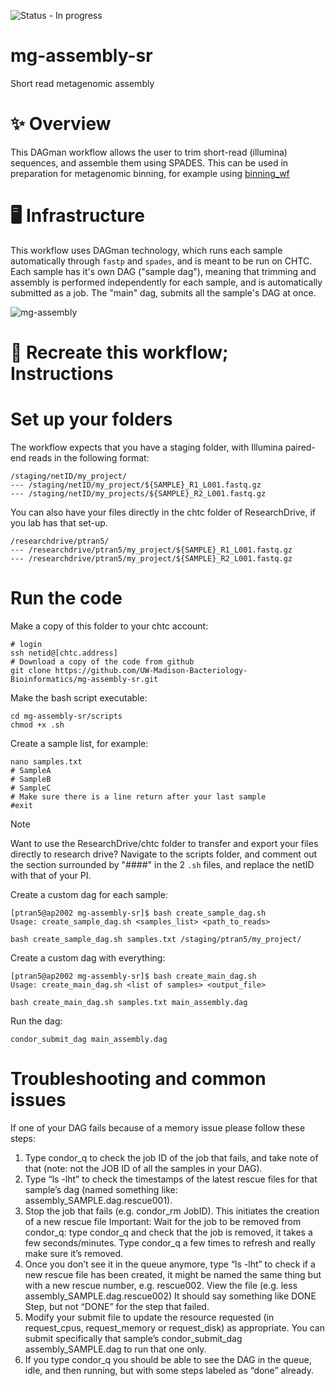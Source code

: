 ![Status - In progress](https://img.shields.io/badge/Status-InProgress-2ea44f)

# mg-assembly-sr
Short read metagenomic assembly

# ✨ Overview
This DAGman workflow allows the user to trim short-read (illumina) sequences, and assemble them using SPADES. This can be used in preparation for metagenomic binning, for example using [binning_wf](https://github.com/UW-Madison-Bacteriology-Bioinformatics/binning_wf/tree/after-amr-metagenomics)

# 🖥️  Infrastructure
This workflow uses DAGman technology, which runs each sample automatically through `fastp` and `spades`, and is meant to be run on CHTC.
Each sample has it's own DAG ("sample dag"), meaning that trimming and assembly is performed independently for each sample, and is automatically submitted as a job.
The "main" dag, submits all the sample's DAG at once.

![mg-assembly](https://github.com/user-attachments/assets/e23c4f70-7016-4ca4-94cc-f3021bd19308)


# 🔁 Recreate this workflow; Instructions

# Set up your folders
The workflow expects that you have a staging folder, with Illumina paired-end reads in the following format:

```
/staging/netID/my_project/
--- /staging/netID/my_project/${SAMPLE}_R1_L001.fastq.gz
--- /staging/netID/my_projects/${SAMPLE}_R2_L001.fastq.gz
```

You can also have your files directly in the chtc folder of ResearchDrive, if you lab has that set-up.
```
/researchdrive/ptran5/
--- /researchdrive/ptran5/my_project/${SAMPLE}_R1_L001.fastq.gz
--- /researchdrive/ptran5/my_project/${SAMPLE}_R2_L001.fastq.gz
```


# Run the code

Make a copy of this folder to your chtc account:

```
# login
ssh netid@[chtc.address]
# Download a copy of the code from github
git clone https://github.com/UW-Madison-Bacteriology-Bioinformatics/mg-assembly-sr.git
```

Make the bash script executable:
```
cd mg-assembly-sr/scripts
chmod +x .sh
```

Create a sample list, for example:
```
nano samples.txt
# SampleA
# SampleB
# SampleC
# Make sure there is a line return after your last sample
#exit
```

> [!NOTE]
> Want to use the ResearchDrive/chtc folder to transfer and export your files directly to research drive?
> Navigate to the scripts folder, and comment out the section surrounded by "####" in the 2 `.sh` files, and replace the netID with that of your PI.


Create a custom dag for each sample:
```
[ptran5@ap2002 mg-assembly-sr]$ bash create_sample_dag.sh 
Usage: create_sample_dag.sh <samples_list> <path_to_reads>
```

```
bash create_sample_dag.sh samples.txt /staging/ptran5/my_project/
```

Create a custom dag with everything:
```
[ptran5@ap2002 mg-assembly-sr]$ bash create_main_dag.sh 
Usage: create_main_dag.sh <list of samples> <output_file>
```

```
bash create_main_dag.sh samples.txt main_assembly.dag
```

Run the dag:
```
condor_submit_dag main_assembly.dag
```

# Troubleshooting and common issues

If one of your DAG fails because of a memory issue please follow these steps:

1. Type condor_q to check the job ID of the job that fails, and take note of that (note: not the JOB ID of all the samples in your DAG).
2. Type “ls -lht” to check the timestamps of the latest rescue files for that sample’s dag (named something like: assembly_SAMPLE.dag.rescue001).
3. Stop the job that fails (e.g. condor_rm JobID). This initiates the creation of a new rescue file
Important: Wait for the job to be removed from condor_q: type condor_q and check that the job is removed, it takes a few seconds/minutes. Type condor_q a few times to refresh and really make sure it’s removed.
4. Once you don’t see it in the queue anymore, type “ls -lht” to check if a new rescue file has been created, it might be named the same thing but with a new rescue number, e.g. rescue002.
View the file (e.g. less assembly_SAMPLE.dag.rescue002)
It should say something like DONE Step, but not “DONE” for the step that failed.
5. Modify your submit file to update the resource requested (in request_cpus, request_memory or request_disk) as appropriate.
You can submit specifically that sample’s condor_submit_dag  assembly_SAMPLE.dag to run that one only. 
6. If you type condor_q you should be able to see the DAG in the queue, idle, and then running, but with some steps labeled as “done” already.
